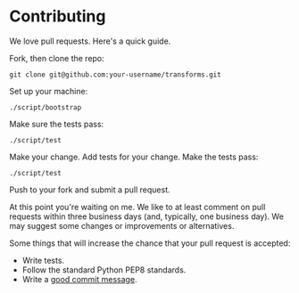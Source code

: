 # Contributing

We love pull requests. Here's a quick guide.

Fork, then clone the repo:

    git clone git@github.com:your-username/transforms.git

Set up your machine:

    ./script/bootstrap

Make sure the tests pass:

    ./script/test

Make your change. Add tests for your change. Make the tests pass:

    ./script/test

Push to your fork and submit a pull request.

At this point you're waiting on me. We like to at least comment on pull requests
within three business days (and, typically, one business day). We may suggest
some changes or improvements or alternatives.

Some things that will increase the chance that your pull request is accepted:

* Write tests.
* Follow the standard Python PEP8 standards.
* Write a [good commit message](http://tbaggery.com/2008/04/19/a-note-about-git-commit-messages.html).
